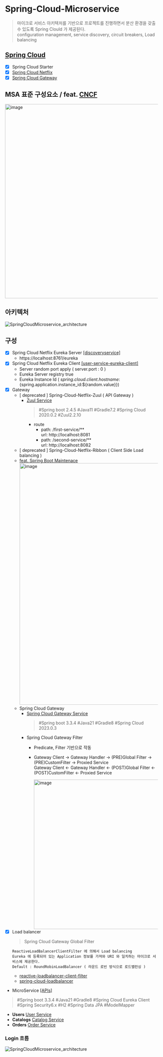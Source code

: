 # Spring-Cloud-Microservice
> 마이크로 서비스 아키텍처를 기반으로 프로젝트를 진행하면서 분산 환경을 갖출 수 있도록 Spring Clould 가 제공된다.
<br> configuration management, service discovery, circuit breakers, Load balancing

## [Spring Cloud](https://spring.io/projects/spring-cloud)
- [x] Spring Cloud Starter
- [x] [Spring Cloud Netflix](https://docs.spring.io/spring-cloud-netflix/reference/index.html)
- [x] [Spring Cloud Gateway](https://docs.spring.io/spring-cloud-gateway/reference/spring-cloud-gateway/how-it-works.html)

## MSA 표준 구성요소 / feat. [CNCF](https://landscape.cncf.io/)
<img width="639" alt="image" src="https://github.com/user-attachments/assets/3fb62d40-30eb-4078-acdb-4818fe6283a1">

## 아키텍처
![SpringCloudMicroservice_architecture](https://github.com/user-attachments/assets/027944d8-2d5b-4168-a90f-f6aaf0ad88ef)

## 구성
- [x] Spring Cloud Netflix Eureka Server [[discoveryservice]](https://github.com/IMWoo94/Spring-Cloud-Microservice/tree/main/discoveryservice)
  - https://localhost:8761/eureka
- [x] Spring Cloud Netflix Eureka Client [[user-service-eureka-client]](https://github.com/IMWoo94/Spring-Cloud-Microservice/tree/main/user-service-eureka-client)
  - Server random port apply ( server.port : 0 )
  - Eureka Server registry true
  - Eureka Instance Id ( ${spring.cloud.client.hostname}:${spring.application.instance_id:${random.value}})
- [x] Gateway
  - [ deprecated ] Spring-Cloud-Netflix-Zuul ( API Gateway )
    - [Zuul Service](https://github.com/IMWoo94/Spring-Cloud-Microservice/tree/main/zuul-service)
      > #Spring boot 2.4.5 #Java11 #Gradle7.2 #Spring Cloud 2020.0.2 #Zuul2.2.10
      - route
        - path: /first-service/** <br> url: http://localhost:8081
        - path: /second-service/** <br> url: http://localhost:8082
  - [ deprecated ] Spring-Cloud-Netflix-Ribbon ( Client Side Load balancing )
  - [feat. Spring Boot Maintenace](https://spring.io/blog/2018/12/12/spring-cloud-greenwich-rc1-available-now)
    <img width="795" alt="image" src="https://github.com/user-attachments/assets/68aa7cb8-b888-4f0b-95cd-9ca8eb6ffb1b">
  - Spring Cloud Gateway
    - [Spring Cloud Gateway Service](https://github.com/IMWoo94/Spring-Cloud-Microservice/tree/main/apigateway-service)
      > #Spring boot 3.3.4 #Java21 #Gradle8 #Spring Cloud 2023.0.3
    - Spring Cloud Gateway Filter
      - Predicate, Filter 기반으로 작동
      - Gateway Client -> Gateway Handler -> (PRE)Global Filter -> (PRE)CustomFilter -> Proxied Service <br> Gateway Client <- Gateway Handler <- (POST)Global Filter <- (POST)CustomFilter <- Proxied Service
        
        <img width="492" alt="image" src="https://github.com/user-attachments/assets/090583b3-8e02-475c-bacd-f9ad45b261e3">
- [x] Load balancer
  > Spring Cloud Gateway Global Filter
  ```
  ReactiveLoadBalancerClientFilter 에 의해서 Load balancing
  Eureka 에 등록되어 있는 Application 정보를 가져와 URI 와 일치하는 마이크로 서비스에 제공한다.
  Default : RoundRobinLoadBalancer ( 라운드 로빈 방식으로 로드밸런싱 )
  ```
    - [reactive-loadbalancer-client-filter](https://docs.spring.io/spring-cloud-gateway/reference/spring-cloud-gateway/global-filters.html#reactive-loadbalancer-client-filter)
    - [spring-cloud-loadbalancer](https://docs.spring.io/spring-cloud-commons/docs/current/reference/html/#spring-cloud-loadbalancer)
- MicroService [[APIs]](https://github.com/IMWoo94/Spring-Cloud-Microservice/wiki#users-apis)
> #Spring boot 3.3.4 #Java21 #Gradle8 #Spring Cloud Eureka Client #Spring Security6.x #H2 #Spring Data JPA #ModelMapper
  - **Users** [User Service](https://github.com/IMWoo94/Spring-Cloud-Microservice/tree/main/user-service-eureka-client)
  - **Catalogs** [Catalog Service](https://github.com/IMWoo94/Spring-Cloud-Microservice/tree/main/catalog-service-eureka-client)
  - **Orders** [Order Service](https://github.com/IMWoo94/Spring-Cloud-Microservice/tree/main/order-service-eureka-client)

### Login 흐름
![SpringCloudMicroservice_architecture](https://github.com/user-attachments/assets/1da06f32-f3c2-4757-b6ee-b854e66f945c)
